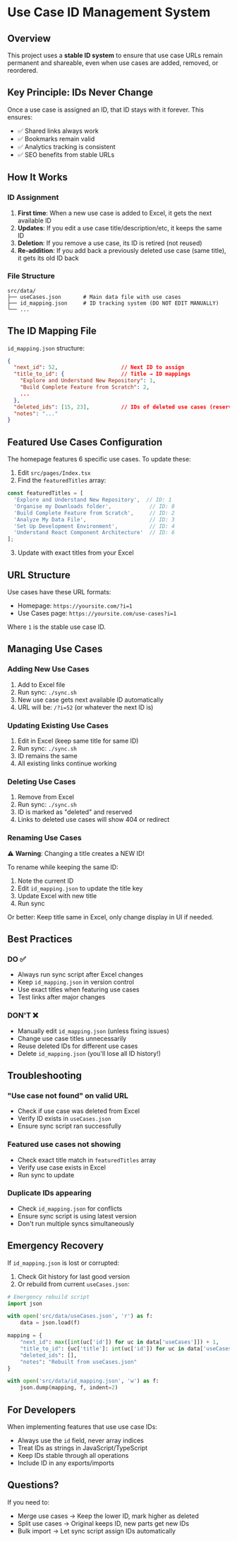 # Use Case ID Management System

## Overview
This project uses a **stable ID system** to ensure that use case URLs remain permanent and shareable, even when use cases are added, removed, or reordered.

## Key Principle: IDs Never Change
Once a use case is assigned an ID, that ID stays with it forever. This ensures:
- ✅ Shared links always work
- ✅ Bookmarks remain valid
- ✅ Analytics tracking is consistent
- ✅ SEO benefits from stable URLs

## How It Works

### ID Assignment
1. **First time**: When a new use case is added to Excel, it gets the next available ID
2. **Updates**: If you edit a use case title/description/etc, it keeps the same ID
3. **Deletion**: If you remove a use case, its ID is retired (not reused)
4. **Re-addition**: If you add back a previously deleted use case (same title), it gets its old ID back

### File Structure
```
src/data/
├── useCases.json       # Main data file with use cases
├── id_mapping.json     # ID tracking system (DO NOT EDIT MANUALLY)
└── ...
```

## The ID Mapping File

`id_mapping.json` structure:
```json
{
  "next_id": 52,                    // Next ID to assign
  "title_to_id": {                  // Title → ID mappings
    "Explore and Understand New Repository": 1,
    "Build Complete Feature from Scratch": 2,
    ...
  },
  "deleted_ids": [15, 23],          // IDs of deleted use cases (reserved)
  "notes": "..."
}
```

## Featured Use Cases Configuration

The homepage features 6 specific use cases. To update these:

1. Edit `src/pages/Index.tsx`
2. Find the `featuredTitles` array:
```javascript
const featuredTitles = [
  'Explore and Understand New Repository',  // ID: 1
  'Organise my Downloads folder',            // ID: 8
  'Build Complete Feature from Scratch',     // ID: 2
  'Analyze My Data File',                    // ID: 3
  'Set Up Development Environment',          // ID: 4
  'Understand React Component Architecture'  // ID: 6
];
```
3. Update with exact titles from your Excel

## URL Structure

Use cases have these URL formats:
- Homepage: `https://yoursite.com/?i=1`
- Use Cases page: `https://yoursite.com/use-cases?i=1`

Where `1` is the stable use case ID.

## Managing Use Cases

### Adding New Use Cases
1. Add to Excel file
2. Run sync: `./sync.sh`
3. New use case gets next available ID automatically
4. URL will be: `/?i=52` (or whatever the next ID is)

### Updating Existing Use Cases
1. Edit in Excel (keep same title for same ID)
2. Run sync: `./sync.sh`
3. ID remains the same
4. All existing links continue working

### Deleting Use Cases
1. Remove from Excel
2. Run sync: `./sync.sh`
3. ID is marked as "deleted" and reserved
4. Links to deleted use cases will show 404 or redirect

### Renaming Use Cases
⚠️ **Warning**: Changing a title creates a NEW ID!

To rename while keeping the same ID:
1. Note the current ID
2. Edit `id_mapping.json` to update the title key
3. Update Excel with new title
4. Run sync

Or better: Keep title same in Excel, only change display in UI if needed.

## Best Practices

### DO ✅
- Always run sync script after Excel changes
- Keep `id_mapping.json` in version control
- Use exact titles when featuring use cases
- Test links after major changes

### DON'T ❌
- Manually edit `id_mapping.json` (unless fixing issues)
- Change use case titles unnecessarily
- Reuse deleted IDs for different use cases
- Delete `id_mapping.json` (you'll lose all ID history!)

## Troubleshooting

### "Use case not found" on valid URL
- Check if use case was deleted from Excel
- Verify ID exists in `useCases.json`
- Ensure sync script ran successfully

### Featured use cases not showing
- Check exact title match in `featuredTitles` array
- Verify use case exists in Excel
- Run sync to update

### Duplicate IDs appearing
- Check `id_mapping.json` for conflicts
- Ensure sync script is using latest version
- Don't run multiple syncs simultaneously

## Emergency Recovery

If `id_mapping.json` is lost or corrupted:

1. Check Git history for last good version
2. Or rebuild from current `useCases.json`:
```python
# Emergency rebuild script
import json

with open('src/data/useCases.json', 'r') as f:
    data = json.load(f)

mapping = {
    "next_id": max([int(uc['id']) for uc in data['useCases']]) + 1,
    "title_to_id": {uc['title']: int(uc['id']) for uc in data['useCases']},
    "deleted_ids": [],
    "notes": "Rebuilt from useCases.json"
}

with open('src/data/id_mapping.json', 'w') as f:
    json.dump(mapping, f, indent=2)
```

## For Developers

When implementing features that use use case IDs:
- Always use the `id` field, never array indices
- Treat IDs as strings in JavaScript/TypeScript
- Keep IDs stable through all operations
- Include ID in any exports/imports

## Questions?

If you need to:
- Merge use cases → Keep the lower ID, mark higher as deleted
- Split use cases → Original keeps ID, new parts get new IDs
- Bulk import → Let sync script assign IDs automatically
